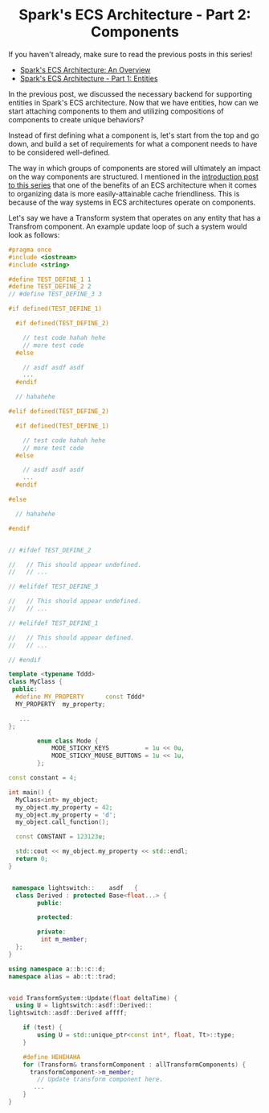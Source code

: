 <h1 style="text-align:center;">Spark's ECS Architecture - Part 2: Components</h1>

If you haven't already, make sure to read the previous posts in this series!
 - [Spark's ECS Architecture: An Overview](https://sevanetrebchenko.com/blog/spark-ecs)
 - [Spark's ECS Architecture - Part 1: Entities](https://sevanetrebchenko.com/blog/spark-ecs-part-1)

In the previous post, we discussed the necessary backend for supporting entities in Spark's ECS architecture. Now that we have entities, how can we start attaching components to them and utilizing compositions of components to create unique behaviors? 

Instead of first defining what a component is, let's start from the top and go down, and build a set of requirements for what a component needs to have to be considered well-defined. 

The way in which groups of components are stored will ultimately an impact on the way components are structured. I mentioned in the [introduction post to this series](https://sevanetrebchenko.com/blog/spark-ecs) that one of the benefits of an ECS architecture when it comes to organizing data is more easily-attainable cache friendliness. This is because of the way systems in ECS architectures operate on components. 

Let's say we have a Transform system that operates on any entity that has a Transfrom component. An example update loop of such a system would look as follows:

```cpp added:{1-6, 7} removed:{4-5} modified:{} hidden:{}
#pragma once
#include <iostream>
#include <string>

#define TEST_DEFINE_1 1
#define TEST_DEFINE_2 2
// #define TEST_DEFINE_3 3

#if defined(TEST_DEFINE_1)

  #if defined(TEST_DEFINE_2)

    // test code hahah hehe
    // more test code
  #else 

    // asdf asdf asdf 
    ...
  #endif

  // hahahehe

#elif defined(TEST_DEFINE_2)

  #if defined(TEST_DEFINE_1)

    // test code hahah hehe
    // more test code
  #else 

    // asdf asdf asdf 
    ...
  #endif

#else

  // hahahehe

#endif


// #ifdef TEST_DEFINE_2

//   // This should appear undefined.
//   // ...

// #elifdef TEST_DEFINE_3

//   // This should appear undefined.
//   // ...

// #elifdef TEST_DEFINE_1

//   // This should appear defined.
//   // ...

// #endif

template <typename Tddd>
class MyClass {
 public:
  #define MY_PROPERTY      const Tddd* 
  MY_PROPERTY  my_property;

   ...
};

        enum class Mode {
            MODE_STICKY_KEYS          = 1u << 0u,
            MODE_STICKY_MOUSE_BUTTONS = 1u << 1u,
        };

const constant = 4;

int main() {
  MyClass<int> my_object;
  my_object.my_property = 42;
  my_object.my_property = 'd';
  my_object.call_function();

  const CONSTANT = 123123u;

  std::cout << my_object.my_property << std::endl;
  return 0;
}


 namespace lightswitch::    asdf   {
  class Derived : protected Base<float...> {
        public:

        protected:

        private:
         int m_member;
  };
}

using namespace a::b::c::d;
namespace alias = ab::t::trad;


void TransformSystem::Update(float deltaTime) {
  using U = lightswitch::asdf::Derived::
lightswitch::asdf::Derived affff;

    if (test) {
        using U = std::unique_ptr<const int*, float, Tt>::type;
    }

    #define HEHEHAHA
    for (Transform& transformComponent : allTransformComponents) {
      transformComponent->m_member;
        // Update transform component here.
       ...
    }
}
```